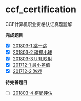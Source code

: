 # ccf_certification
CCF计算机职业资格认证真题题解

**完成题目**  
- [x] [201803-1 跳一跳](src/201803/201803-1.py)  
- [x] [201803-2 碰撞小球](src/201803/201803-2.py)  
- [x] [201803-3 URL映射](src/201803/201803-3.py)  
- [x] [201712-1 最小差值](src/201712/201712-1.py) 
- [x] [201712-2 游戏](src/201712/201712-2.py)
 
**待完善题目**  

- [ ] [201803-4 棋局评估](src/201803/201803-4.py)



